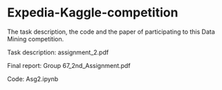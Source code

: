 # Expedia-Kaggle-competition
The task description, the code and the paper of participating to this Data Mining competition.

Task description: assignment_2.pdf

Final report: Group 67_2nd_Assignment.pdf

Code: Asg2.ipynb
